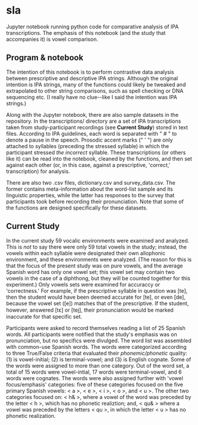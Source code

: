 # sla
Jupyter notebook running python code for comparative analysis of IPA transcriptions.
The emphasis of this notebook (and the study that accompanies it) is vowel comparison.

## Program & notebook

The intention of this notebook is to perform contrastive data analysis between prescriptive and descriptive IPA strings. Although the original intention is IPA strings, many of the functions could likely be tweaked and extrapolated to other string comparisons, such as spell checking or DNA sequencing etc. (I really have no clue--like I said the intention was IPA strings.)

Along with the Jupyter notebook, there are also sample datasets in the repository. In the transcriptions/ directory are a set of IPA transcriptions taken from study-participant recordings (see **Current Study**) stored in text files. According to IPA guidelines, each word is separated with " # " to denote a pause in the speech. Prosodic accent marks (" ' ") are only attached to syllables (preceding the stressed syllable) in which the participant stressed *the incorrect* syllable. These transcriptions (or others like it) can be read into the notebook, cleaned by the functions, and then set against each other (or, in this case, against a prescriptive, 'correct,' transcription) for analysis.

There are also two .csv files, dictionary.csv and survey_data.csv. The former contains meta-information about the word-list sample and its linguistic properties, while the latter has responses to the survey that participants took before recording their pronunciation. Note that some of the functions are designed specifically for these datasets.

## Current Study

In the current study 59 vocalic environments were examined and analyzed. This is *not* to say there were only 59 total vowels in the study; instead, the vowels within each syllable were designated their own allophonic environment, and these environments were analyzed. (The reason for this is that the focus of the present study was on pure vowels, and the average Spanish word has only one vowel set; this vowel set may contain two vowels in the case of a diphthong, but they will be counted together for this experiment.) Only vowels sets were examined for accuraccy or 'correctness.' For example, if the prescriptive syllable in question was [te], then the student would have been deemed accurate for [te], or even [de], because the vowel set ([e]) matches that of the prescriptive. If the student, however, answered [tɛ] or [tei̯], their pronunciation would be marked inaccurate for that specific set.

Participants were asked to record themselves reading a list of 25 Spanish words. All participants were notified that the study's emphasis was on pronunciation, but no specifics were divulged. The word list was assembled with common-use Spanish words. The words were categorized according to three True/False criteria that evaluated their *phonemic/phonetic* quality: (1) is vowel-initial; (2) is terminal-vowel; and (3) is English cognate. Some of the words were assigned to more than one category. Out of the word set, a total of 15 words were vowel-intial, 17 words were terminal-vowel, and 6 words were cognates. The words were also assigned further with 'vowel focus/emphasis' categories: five of these categories focused on the five primary Spanish vowels: < a >, < e >, < i >, < o >, and < u >. The other two categories focused on: < h& >, where a vowel of the word was preceded by the letter < h >, which has no phonetic realiztion; and, < qu& > where a vowel was preceded by the letters < qu >, in which the letter < u > has no phonetic realization.
